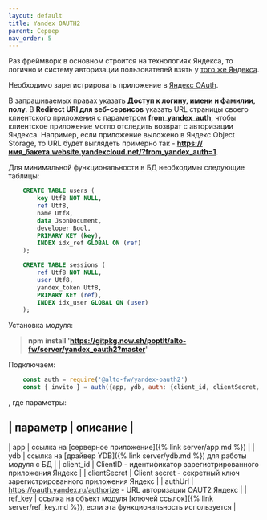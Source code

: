 ```yaml
---
layout: default
title: Yandex OAUTH2
parent: Сервер
nav_order: 5
---
```


Раз фреймворк в основном строится на технологиях Яндекса, 
то логично и систему авторизации пользователей взять у [того же Яндекса](https://yandex.ru/dev/id/doc/ru/concepts/ya-oauth-intro).

Необходимо зарегистрировать приложение в [Яндекс OAuth](https://oauth.yandex.ru/).

В запрашиваемых правах указать **Доступ к логину, имени и фамилии, полу**.
В **Redirect URI для веб-сервисов** указать URL страницы своего клиентского приложения 
с параметром **from_yandex_auth**, чтобы клиентское приложение могло отследить возврат с авторизации Яндекса. 
Например, если приложение выложено в Яндекс Object Storage, 
то URL будет выглядеть примерно так - **https://имя_бакета.website.yandexcloud.net/?from_yandex_auth=1**.

Для минимальной функциональности в БД необходимы следующие таблицы:

```sql
    CREATE TABLE users (
        key Utf8 NOT NULL,
        ref Utf8,
        name Utf8,
        data JsonDocument,
        developer Bool,
        PRIMARY KEY (key),
        INDEX idx_ref GLOBAL ON (ref)
    );
```

```sql
    CREATE TABLE sessions (
        ref Utf8 NOT NULL,
        user Utf8,
        yandex_token Utf8,
        PRIMARY KEY (ref),
        INDEX idx_user GLOBAL ON (user)
    );
```

Установка модуля:

> **npm install 'https://gitpkg.now.sh/poptlt/alto-fw/server/yandex_oauth2?master'**

Подключаем:

```javascript
    const auth = require('@alto-fw/yandex-oauth2')
    const { invito } = auth({app, ydb, auth: {client_id, clientSecret, authUrl}, ref_key})
```

, где параметры:

| параметр | описание |
----
| app | ссылка на [серверное приложение]({% link server/app.md %}) |
| ydb | ссылка на [драйвер YDB]({% link server/ydb.md %}) для работы модуля с БД |
| client_id | ClientID - идентификатор зарегистрированного приложения Яндекс |
| clientSecret | Client secret - секретный ключ зарегистрированного приложения Яндекс |
| authUrl | https://oauth.yandex.ru/authorize - URL авторизации OAUT2 Яндекс |
| ref_key | ссылка на объект модуля [ключей ссылок]({% link server/ref_key.md %}), если эта функциональность используется |


